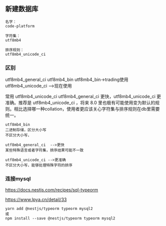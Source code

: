 ## 新建数据库
```
名字：
code-platform

字符集：
utf8mb4

排序规则：
utf8mb4_unicode_ci
```

### 区别
utf8mb4_general_ci
utf8mb4_bin  utf8mb4_bin->trading使用
utf8mb4_unicode_ci -->现在使用

常用 utf8mb4_unicode_ci
utf8mb4_general_ci 更快，utf8mb4_unicode_ci 更准确。推荐是 utf8mb4_unicode_ci ，将来 8.0 里也极有可能使用变为默认的规则。相比选择哪一种collation，使用者更应该关心字符集与排序规则在db里需要统一。
```
utf8mb4_bin
二进制存储，区分大小写	
不区分大小写，

utf8mb4_general_ci	-->更快	
某些特殊语言或者字符集，排序结果可能不一致

utf8mb4_unicode_ci -->更准确
不区分大小写，能够处理特殊字符的排序
```

### 连接mysql
https://docs.nestjs.com/recipes/sql-typeorm

https://www.lpya.cn/detail/33
```
yarn add @nestjs/typeorm typeorm mysql2
或
npm install --save @nestjs/typeorm typeorm mysql2
```